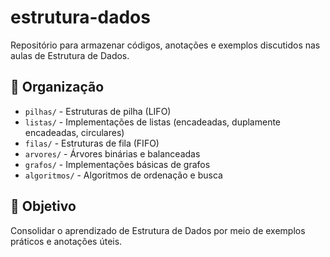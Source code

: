 # estrutura-dados
Repositório para armazenar códigos, anotações e exemplos discutidos nas aulas de Estrutura de Dados.

## 📂 Organização  
- `pilhas/` - Estruturas de pilha (LIFO) 
- `listas/` - Implementações de listas (encadeadas, duplamente encadeadas, circulares)  
- `filas/` - Estruturas de fila (FIFO)  
- `arvores/` - Árvores binárias e balanceadas  
- `grafos/` - Implementações básicas de grafos  
- `algoritmos/` - Algoritmos de ordenação e busca  

## 🎯 Objetivo  
Consolidar o aprendizado de Estrutura de Dados por meio de exemplos práticos e anotações úteis.  
